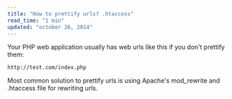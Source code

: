 ```yaml
---
title: "How to prettify urls? .htaccess"
read_time: "1 min"
updated: "october 26, 2014"
---
```


Your PHP web application usually has web urls like this if you don't prettify them:

```text
http://test.com/index.php
```

Most common solution to prettify urls is using Apache's mod\_rewrite and .htaccess file for rewriting urls.

